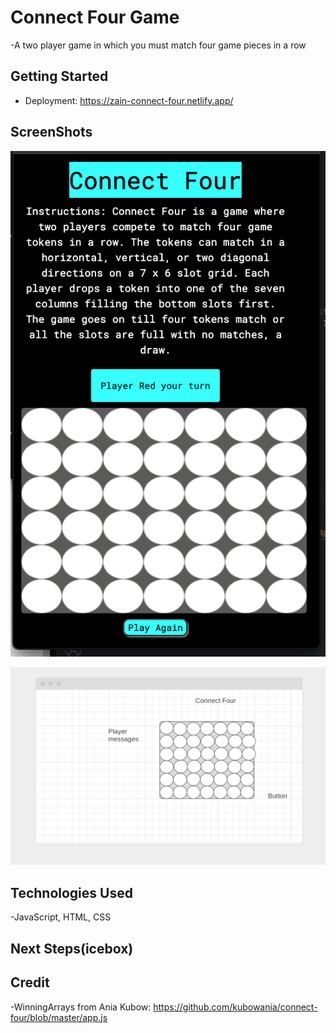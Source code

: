 # Connect Four Game
-A two player game in which you must match four game pieces in a row

## Getting Started
- Deployment: https://zain-connect-four.netlify.app/

## ScreenShots
![Ald text](./ASSETS/Connect%204-Mobile%20Display.png)

![Ald text](./ASSETS/Connect%20Four-Wireframe.png)

## Technologies Used
-JavaScript, HTML, CSS

## Next Steps(icebox)

## Credit
-WinningArrays from Ania Kubow:
https://github.com/kubowania/connect-four/blob/master/app.js
